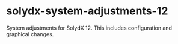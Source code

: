 # solydx-system-adjustments-12
System adjustments for SolydX 12.
This includes configuration and graphical changes.
